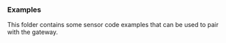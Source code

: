 ### Examples

This folder contains some sensor code examples that can be used to 
pair with the gateway.
